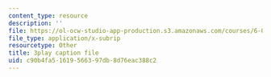 ```yaml
---
content_type: resource
description: ''
file: https://ol-ocw-studio-app-production.s3.amazonaws.com/courses/6-042j-mathematics-for-computer-science-spring-2015/c90b4fa51619566397db8d76eac388c2_tOsdeaYDCMk.vtt
file_type: application/x-subrip
resourcetype: Other
title: 3play caption file
uid: c90b4fa5-1619-5663-97db-8d76eac388c2
---
```

